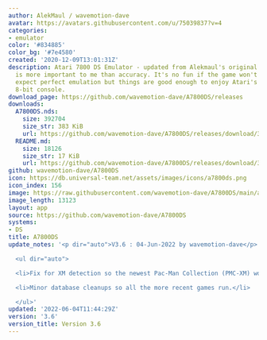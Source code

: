 ```yaml
---
author: AlekMaul / wavemotion-dave
avatar: https://avatars.githubusercontent.com/u/75039837?v=4
categories:
- emulator
color: '#834885'
color_bg: '#7e4580'
created: '2020-12-09T13:01:31Z'
description: Atari 7800 DS Emulator - updated from Alekmaul's original. Playability
  is more important to me than accuracy. It's no fun if the game won't run. So don't
  expect perfect emulation but things are good enough to enjoy Atari's last major
  8-bit console.
download_page: https://github.com/wavemotion-dave/A7800DS/releases
downloads:
  A7800DS.nds:
    size: 392704
    size_str: 383 KiB
    url: https://github.com/wavemotion-dave/A7800DS/releases/download/3.6/A7800DS.nds
  README.md:
    size: 18126
    size_str: 17 KiB
    url: https://github.com/wavemotion-dave/A7800DS/releases/download/3.6/README.md
github: wavemotion-dave/A7800DS
icon: https://db.universal-team.net/assets/images/icons/a7800ds.png
icon_index: 156
image: https://raw.githubusercontent.com/wavemotion-dave/A7800DS/main/arm9/gfx/bgTop.png
image_length: 13123
layout: app
source: https://github.com/wavemotion-dave/A7800DS
systems:
- DS
title: A7800DS
update_notes: '<p dir="auto">V3.6 : 04-Jun-2022 by wavemotion-dave</p>

  <ul dir="auto">

  <li>Fix for XM detection so the newest Pac-Man Collection (PMC-XM) works!</li>

  <li>Minor database cleanups so all the more recent games run.</li>

  </ul>'
updated: '2022-06-04T11:44:29Z'
version: '3.6'
version_title: Version 3.6
---
```

